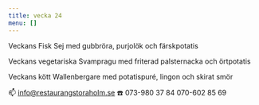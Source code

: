 ```yaml
---
title: vecka 24
menu: []
---
```

Veckans Fisk
Sej med gubbröra, purjolök och färskpotatis 

Veckans vegetariska
Svampragu med friterad palsternacka och örtpotatis

Veckans kött
Wallenbergare med potatispuré, lingon och skirat smör

📫 info@restaurangstoraholm.se
☎️ 073-980 37 84
070-602 85 69